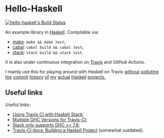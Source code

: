 Hello-Haskell
=============

[![hello-haskell's Build Status][build-status]][build-log]

An example library in [Haskell].  Compilable via:

* [make]: `make && make test`;
* [cabal]: `cabal build && cabal test`;
* [stack]: `stack build && stack test`.

It is also under continuous integration on [Travis] and GitHub Actions.

I mainly use this for playing around with Haskell on Travis
  [without](https://github.com/rudymatela/leancheck/commit/e7f7dcc771ef76a72d287d013e6cd49178295811)
[polluting](https://github.com/rudymatela/leancheck/commit/d0ab594d0eb58e6bb9cb151e5130de6ca2528a67)
      [the](https://github.com/rudymatela/leancheck/commit/8948df094831a5b4b0e64a21fcc4dcf67bb4d375)
   [commit](https://github.com/rudymatela/leancheck/commit/c7f32facdf1dd0e380ac2e56d1540ffeab421b72)
  [history](https://github.com/rudymatela/leancheck/commit/22d6f9ed59d09ec214d907b6000db777661dab5b)
       [of](https://github.com/rudymatela/leancheck/commit/51c3a996f9d7ae0dedcd9068db37fb5dc0ddfac7)
       [my](https://github.com/rudymatela/leancheck/commit/c246f35cbc3a9bb95ef7bbaf81d06352aae9a9c6)
   [actual](https://github.com/rudymatela/leancheck/commit/3838894ed833b3054dbec213a3332686a5e018b7)
  [Haskell](https://github.com/rudymatela/fitspec/commit/e2cca999684bbcb52843f7b7716a6d85c8f5ee73)
[projects.](https://github.com/rudymatela/speculate/commit/56161fde03aea4a0d20c11eb4cee2cffa718ffd0)

Useful links
------------

Useful links:

* [Using Travis CI with Haskell Stack](https://docs.haskellstack.org/en/stable/travis_ci/);
* [Multiple GHC Versions for Travis-CI](https://github.com/hvr/multi-ghc-travis);
* [Stack only supports GHC >= 7.8](https://github.com/commercialhaskell/stack/issues/648);
* [Travis-CI docs: Building a Haskell Project](https://docs.travis-ci.com/user/languages/haskell/)
  (somewhat outdated).

[build-status]: https://travis-ci.org/rudymatela/hello-haskell.svg?branch=master
[build-log]:    https://travis-ci.org/rudymatela/hello-haskell

[haskell]: https://www.haskell.org/
[make]:    https://www.gnu.org/software/make/
[cabal]:   https://www.haskell.org/cabal/
[stack]:   https://www.haskellstack.org/
[travis]:  https://travis-ci.org/
